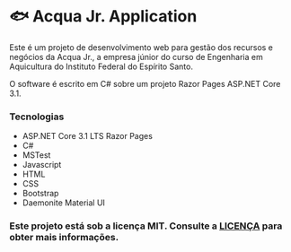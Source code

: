 # 🐟 Acqua Jr. Application
Este é um projeto de desenvolvimento web para gestão dos recursos e negócios da Acqua Jr., a empresa júnior do curso de Engenharia em Aquicultura do Instituto Federal do Espírito Santo.

O software é escrito em C# sobre um projeto Razor Pages ASP.NET Core 3.1.

### Tecnologias
* ASP.NET Core 3.1 LTS Razor Pages
* C#
* MSTest
* Javascript
* HTML
* CSS
* Bootstrap
* Daemonite Material UI

### Este projeto está sob a licença MIT. Consulte a <a href="https://github.com/vctr-moraes/AcquaJrApplication/blob/master/LICENSE">LICENÇA</a> para obter mais informações.

